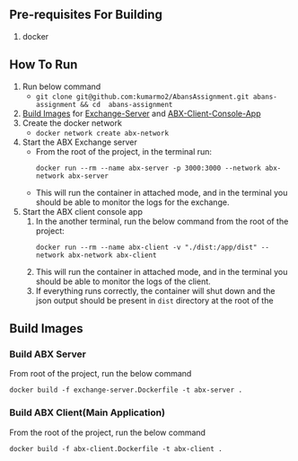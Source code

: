 
## Pre-requisites For Building
1. docker

## How To Run
1. Run below command
    - ```git clone git@github.com:kumarmo2/AbansAssignment.git abans-assignment && cd  abans-assignment```
2. [Build Images](#build-images) for [Exchange-Server](#abx-server) and [ABX-Client-Console-App](#abx-client)
3. Create the docker network
	- ```docker network create abx-network```
4. Start the ABX Exchange server
	-  From the root of the project, in the terminal run:
	    ```
        docker run --rm --name abx-server -p 3000:3000 --network abx-network abx-server 
        ```
	- This will run the container in attached mode, and in the terminal you should be able to monitor the logs for the exchange.
5. Start the ABX client console app
	1. In the another terminal, run the below command from the root of the project:
	      ```
          docker run --rm --name abx-client -v "./dist:/app/dist" --network abx-network abx-client
          ```
	  2. This will run the container in attached mode, and in the terminal you should be able to monitor the logs of the client.
	  3. If everything runs correctly, the container will shut down and the json output should be present in `dist` directory at the root of the 



## <a name="build-images"></a> Build Images

### <a name="abx-server"></a>Build ABX Server

From root of the project, run the below command
```
docker build -f exchange-server.Dockerfile -t abx-server . 
```

### <a name="abx-client"></a>Build ABX Client(Main Application)

From the root of the project, run the below command
```
docker build -f abx-client.Dockerfile -t abx-client .
```

